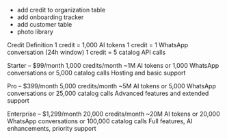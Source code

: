 - add credit to organization table
- add onboarding tracker
- add customer table
- photo library

Credit Definition
1 credit = 1,000 AI tokens
1 credit = 1 WhatsApp conversation (24h window)
1 credit = 5 catalog API calls

Starter – $99/month
1,000 credits/month
~1M AI tokens or 1,000 WhatsApp conversations or 5,000 catalog calls
Hosting and basic support

Pro – $399/month
5,000 credits/month
~5M AI tokens or 5,000 WhatsApp conversations or 25,000 catalog calls
Advanced features and extended support

Enterprise – $1,299/month
20,000 credits/month
~20M AI tokens or 20,000 WhatsApp conversations or 100,000 catalog calls
Full features, AI enhancements, priority support